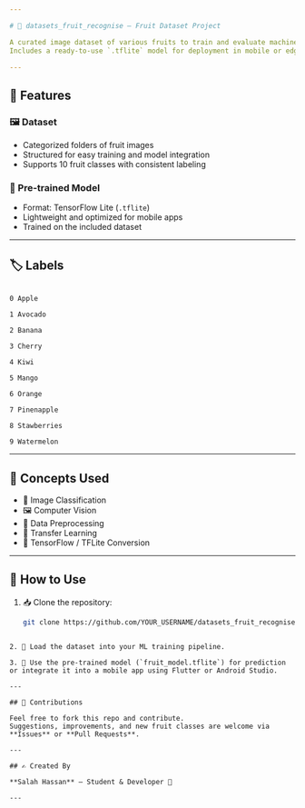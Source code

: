 ```yaml
---

# 🍎 datasets_fruit_recognise – Fruit Dataset Project

A curated image dataset of various fruits to train and evaluate machine learning models for fruit recognition tasks.
Includes a ready-to-use `.tflite` model for deployment in mobile or edge applications.

---
```


## 🌟 Features

### 🖼️ Dataset

* Categorized folders of fruit images
* Structured for easy training and model integration
* Supports 10 fruit classes with consistent labeling

### 🤖 Pre-trained Model

* Format: TensorFlow Lite (`.tflite`)
* Lightweight and optimized for mobile apps
* Trained on the included dataset

---

## 🏷️ Labels

```

0 Apple

1 Avocado

2 Banana

3 Cherry

4 Kiwi

5 Mango

6 Orange

7 Pinenapple

8 Stawberries

9 Watermelon

````

---

## 🧠 Concepts Used
- 🧩 Image Classification  
- 🖼️ Computer Vision  
- 🧼 Data Preprocessing  
- 🔁 Transfer Learning  
- 🧠 TensorFlow / TFLite Conversion

---

## 🔧 How to Use

1. 📥 Clone the repository:

   ```bash
   git clone https://github.com/YOUR_USERNAME/datasets_fruit_recognise.git
````

2. 📂 Load the dataset into your ML training pipeline.

3. 📱 Use the pre-trained model (`fruit_model.tflite`) for prediction or integrate it into a mobile app using Flutter or Android Studio.

---

## 🤝 Contributions

Feel free to fork this repo and contribute.
Suggestions, improvements, and new fruit classes are welcome via **Issues** or **Pull Requests**.

---

## ✍️ Created By

**Salah Hassan** – Student & Developer 🚀

---
